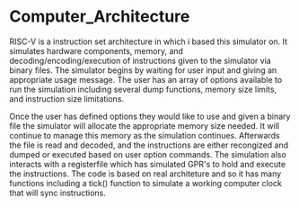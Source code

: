 # Computer_Architecture
RISC-V is a instruction set architecture in which i based this simulator on. It simulates hardware components, memory, and decoding/encoding/execution of instructions given to the simulator via binary files. The simulator begins by waiting for user input and giving an appropriate usage message. The user has an array of options available to run the simulation including several dump functions, memory size limits, and instruction size limitations.

Once the user has defined options they would like to use and given a binary file the simulator will allocate the appropriate memory size needed. It will continue to manage this memory as the simulation continues. Afterwards the file is read and decoded, and the instructions are either recongized and dumped or executed based on user option commands.
The simulation also interacts with a registerfile which has simulated GPR's to hold and execute the instructions. The code is based on real architeture and so it has many functions including a tick() function to simulate a working computer clock that will sync instructions.
